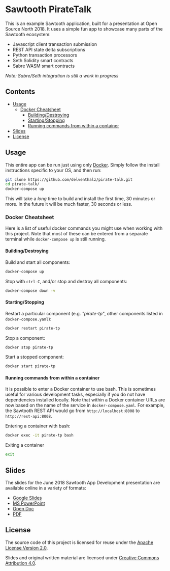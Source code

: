 # Sawtooth PirateTalk

This is an example Sawtooth application, built for a presentation at Open
Source North 2018. It uses a simple fun app to showcase many parts of the
Sawtooth ecosystem:
 - Javascript client transaction submission
 - REST API state delta subscriptions
 - Python transaction processors
 - Seth Solidity smart contracts
 - Sabre WASM smart contracts

_Note: Sabre/Seth integration is still a work in progress_

## Contents

- [Usage](#usage)
    * [Docker Cheatsheet](#docker-cheatsheet)
        - [Building/Destroying](#building-destroying)
        - [Starting/Stopping](#starting-stopping)
        - [Running commands from within a container](#running-commands-from-within-a-container)
- [Slides](#slides)
- [License](#license)

## Usage

This entire app can be run just using only
[Docker](https://www.docker.com/community-edition). Simply follow the install
instructions specific to your OS, and then run:

```bash
git clone https://github.com/delventhalz/pirate-talk.git
cd pirate-talk/
docker-compose up
```

This will take a _long_ time to build and install the first time, 30 minutes or
more. In the future it will be much faster, 30 seconds or less.

### Docker Cheatsheet

Here is a list of useful docker commands you might use when working with this
project. Note that most of these can be entered from a separate terminal while
`docker-compose up` is still running.

#### Building/Destroying

Build and start all components:

```bash
docker-compose up
```

Stop with `ctrl-C`, and/or stop and destroy all components:

```bash
docker-compose down -v
```

#### Starting/Stopping

Restart a particular component (e.g. _"pirate-tp"_, other components listed in
`docker-compose.yaml`):

```bash
docker restart pirate-tp
```

Stop a component:

```bash
docker stop pirate-tp
```

Start a stopped component:

```bash
docker start pirate-tp
```

#### Running commands from within a container

It is possible to enter a Docker container to use bash. This is sometimes
useful for various development tasks, especially if you do not have
dependencies installed locally. Note that within a Docker container URLs are
now based on the name of the service in `docker-compose.yaml`. For example, the
Sawtooth REST API would go from `http://localhost:8008` to
`http://rest-api:8008`.

Entering a container with bash:

```bash
docker exec -it pirate-tp bash
```

Exiting a container

```bash
exit
```

## Slides

The slides for the June 2018 Sawtooth App Development presentation are available online in a variety of formats:
 - [Google Slides](https://docs.google.com/presentation/d/1LqvY7aJr-yZ1sGuOatbxZv-Bq1VE0mQgJf9ikk_bVwE/edit?usp=sharing)
 - [MS PowerPoint](presentation/sawtooth_app_development_06_2018.pptx)
 - [Open Doc](presentation/sawtooth_app_development_06_2018.odp)
 - [PDF](presentation/sawtooth_app_development_06_2018.pdf)

## License

The source code of this project is licensed for reuse under the
[Apache License Version 2.0](LICENSE).

Slides and original written material are licensed under
[Creative Commons Attribution 4.0](http://creativecommons.org/licenses/by/4.0/).
